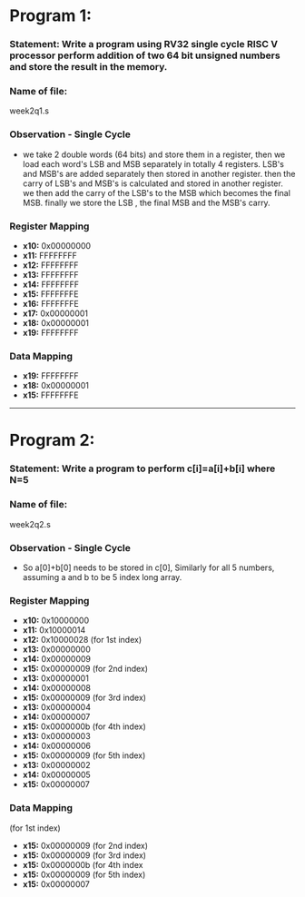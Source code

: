 # Program 1: 
### Statement: Write a program using RV32 single cycle RISC V processor perform addition of two 64 bit unsigned numbers and store the result in the memory.

### Name of file:
week2q1.s

### Observation - Single Cycle
- we take 2 double words (64 bits) and store them in a register, then we load each word's LSB and MSB separately in totally 4 registers. LSB's and MSB's are added separately then stored in another register. then the carry of LSB's and MSB's is calculated and stored in another register. we then add the carry of the LSB's to the MSB which becomes the final MSB. finally we store the LSB , the final MSB and the MSB's carry.

### Register Mapping
- **x10:** 0x00000000
- **x11:** FFFFFFFF
- **x12:** FFFFFFFF
- **x13:** FFFFFFFF
- **x14:** FFFFFFFF
- **x15:** FFFFFFFE
- **x16:** FFFFFFFE
- **x17:** 0x00000001
- **x18:** 0x00000001
- **x19:** FFFFFFFF

### Data Mapping
- **x19:** FFFFFFFF
- **x18:** 0x00000001
- **x15:** FFFFFFFE

----------

# Program 2: 
### Statement: Write a program to perform c[i]=a[i]+b[i] where N=5

### Name of file:
week2q2.s

### Observation - Single Cycle
- So a[0]+b[0] needs to be stored in c[0], Similarly for all 5 numbers, assuming a and b to be 5 index long array.
 
### Register Mapping
- **x10:** 0x10000000
- **x11:** 0x10000014
- **x12:** 0x10000028
(for 1st index)
- **x13:** 0x00000000
- **x14:** 0x00000009
- **x15:** 0x00000009
(for 2nd index)
- **x13:** 0x00000001
- **x14:** 0x00000008
- **x15:** 0x00000009
(for 3rd index)
- **x13:** 0x00000004
- **x14:** 0x00000007
- **x15:** 0x0000000b
(for 4th index)
- **x13:** 0x00000003
- **x14:** 0x00000006
- **x15:** 0x00000009
(for 5th index)
- **x13:** 0x00000002
- **x14:** 0x00000005
- **x15:** 0x00000007

### Data Mapping
(for 1st index)
- **x15:** 0x00000009
(for 2nd index)
- **x15:** 0x00000009
(for 3rd index)
- **x15:** 0x0000000b
(for 4th index
- **x15:** 0x00000009
(for 5th index)
- **x15:** 0x00000007
